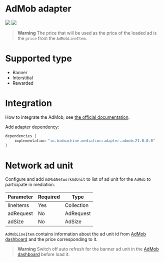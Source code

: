 # AdMob adapter

[<img src="https://img.shields.io/badge/AdMob%20version-21.0.0-brightgreen">]()
[<img src="https://img.shields.io/badge/AdMob%20adapter%20version-21.0.0.0-brightgreen">]()

> **Warning** The price that will be used as the price of the loaded ad is the ```price``` from the ```AdMobLineItem```.

# Supported type

* Banner
* Interstitial
* Rewarded

# Integration

How to integrate the AdMob, see [the official documentation](https://developers.google.com/admob/android/quick-start).

Add adapter dependency:

```groovy
dependencies {
    implementation "io.bidmachine.mediation:adapter.admob:21.0.0.0"
}
```

# Network ad unit

Configure and add ```AdMobNetworkAdUnit``` to list of ad unit for the ```AdMob``` to participate in mediation.

| Parameter | Required | Type                      |
|-----------|----------|---------------------------|
| lineItems | Yes      | Collection<AdMobLineItem> |
| adRequest | No       | AdRequest                 |
| adSize    | No       | AdSize                    |

```AdMobLineItem``` contains information about the ad unit id from [AdMob dashboard](https://apps.admob.com) and the
price corresponding to it.

> **Warning** Switch off auto refresh for the banner ad unit in the [AdMob dashboard](https://apps.admob.com) before load it.